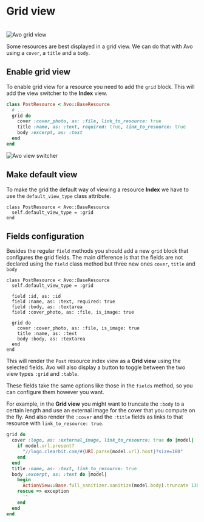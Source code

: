 # Grid view

<br />
<img :src="('/assets/img/grid-view.jpg')" alt="Avo grid view" class="border mb-4" />

Some resources are best displayed in a grid view. We can do that with Avo using a `cover`, a `title` and a `body`.

## Enable grid view

To enable grid view for a resource you need to add the `grid` block. This will add the view switcher to the **Index** view.

```ruby
class PostResource < Avo::BaseResource
  # ...
  grid do
    cover :cover_photo, as: :file, link_to_resource: true
    title :name, as: :text, required: true, link_to_resource: true
    body :excerpt, as: :text
  end
end
```

<img :src="('/assets/img/view-switcher.jpg')" alt="Avo view switcher" class="border mb-4" />

## Make default view

To make the grid the default way of viewing a resource **Index** we have to use the `default_view_type` class attribute.

```ruby{7}
class PostResource < Avo::BaseResource
  self.default_view_type = :grid
end
```

## Fields configuration

Besides the regular `field` methods you should add a new `grid` block that configures the grid fields. The main difference is that the fields are not declared using the `field` class method but three new ones `cover`, `title` and `body`


```ruby{7-11}
class PostResource < Avo::BaseResource
  self.default_view_type = :grid

  field :id, as: :id
  field :name, as: :text, required: true
  field :body, as: :textarea
  field :cover_photo, as: :file, is_image: true

  grid do
    cover :cover_photo, as: :file, is_image: true
    title :name, as: :text
    body :body, as: :textarea
  end
end
```

This will render the `Post` resource index view as a **Grid view** using the selected fields. Avo will also display a button to toggle between the two view types `:grid` and `:table`.

These fields take the same options like those in the `fields` method, so you can configure them however you want.

For example, in the **Grid view** you might want to truncate the `:body` to a certain length and use an external image for the cover that you compute on the fly. And also render the `:cover` and the `:title` fields as links to that resource with `link_to_resource: true`.

```ruby
grid do
  cover :logo, as: :external_image, link_to_resource: true do |model|
    if model.url.present?
      "//logo.clearbit.com/#{URI.parse(model.url).host}?size=180"
    end
  end
  title :name, as: :text, link_to_resource: true
  body :excerpt, as: :text do |model|
    begin
      ActionView::Base.full_sanitizer.sanitize(model.body).truncate 130
    rescue => exception
      ''
    end
  end
end
```
